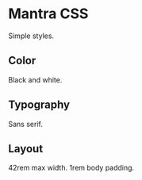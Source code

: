 # Mantra CSS
Simple styles.

## Color
Black and white.

## Typography
Sans serif.

## Layout
42rem max width.
1rem body padding.